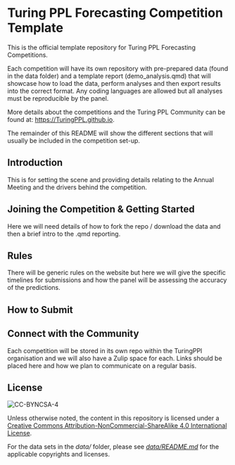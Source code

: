 # Turing PPL Forecasting Competition Template

This is the official template repository for Turing PPL Forecasting Competitions. 

Each competition will have its own repository with pre-prepared data (found in the data folder) and a template report (demo_analysis.qmd) that will showcase how to load the data, perform analyses and then export results into the correct format. Any coding languages are allowed but all analyses must be reproducible by the panel. 

More details about the competitions and the Turing PPL Community can be found at: <https://TuringPPL.github.io>.

The remainder of this README will show the different sections that will usually be included in the competition set-up.

## Introduction
This is for setting the scene and providing details relating to the Annual Meeting and the drivers behind the competition.


## Joining the Competition & Getting Started
Here we will need details of how to fork the repo / download the data and then a brief intro to the .qmd reporting.

## Rules
There will be generic rules on the website but here we will give the specific timelines for submissions and how the panel will be assessing the accuracy of the predictions.

## How to Submit

## Connect with the Community
Each competition will be stored in its own repo within the TuringPPl organisation and we will also have a Zulip space for each. Links should be placed here and how we plan to communicate on a regular basis. 

## License

![CC-BYNCSA-4](https://i.creativecommons.org/l/by-nc-sa/4.0/88x31.png)

Unless otherwise noted, the content in this repository is licensed under a [Creative Commons Attribution-NonCommercial-ShareAlike 4.0 International License](http://creativecommons.org/licenses/by-nc-sa/4.0/).

For the data sets in the *data/* folder, please see [*data/README.md*](data/README.md) for the applicable copyrights and licenses.
